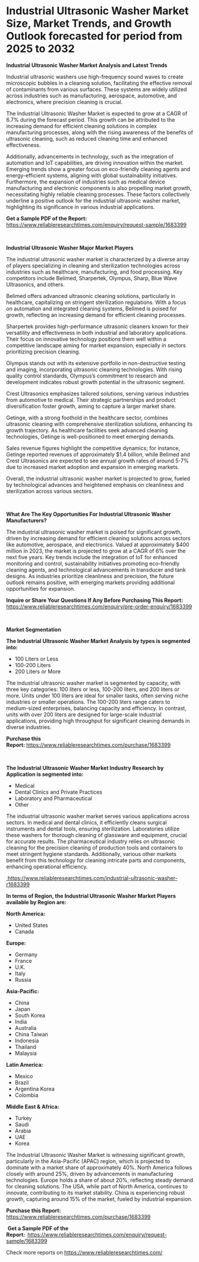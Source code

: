<p><h1>Industrial Ultrasonic Washer Market Size, Market Trends, and Growth Outlook forecasted for period from 2025 to 2032</h1></p><p><strong>Industrial Ultrasonic Washer Market Analysis and Latest Trends</strong></p>
<p><p>Industrial ultrasonic washers use high-frequency sound waves to create microscopic bubbles in a cleaning solution, facilitating the effective removal of contaminants from various surfaces. These systems are widely utilized across industries such as manufacturing, aerospace, automotive, and electronics, where precision cleaning is crucial.</p><p>The Industrial Ultrasonic Washer Market is expected to grow at a CAGR of 6.7% during the forecast period. This growth can be attributed to the increasing demand for efficient cleaning solutions in complex manufacturing processes, along with the rising awareness of the benefits of ultrasonic cleaning, such as reduced cleaning time and enhanced effectiveness. </p><p>Additionally, advancements in technology, such as the integration of automation and IoT capabilities, are driving innovation within the market. Emerging trends show a greater focus on eco-friendly cleaning agents and energy-efficient systems, aligning with global sustainability initiatives. Furthermore, the expansion of industries such as medical device manufacturing and electronic components is also propelling market growth, necessitating highly reliable cleaning processes. These factors collectively underline a positive outlook for the industrial ultrasonic washer market, highlighting its significance in various industrial applications.</p></p>
<p><strong>Get a Sample PDF of the Report:&nbsp;</strong> <a href="https://www.reliableresearchtimes.com/enquiry/request-sample/1683399?utm_campaign=3108&utm_medium=2&utm_source=Github&utm_content=ia&utm_term=26032025&utm_id=industrial-ultrasonic-washer">https://www.reliableresearchtimes.com/enquiry/request-sample/1683399</a></p>
<p>&nbsp;</p>
<p><strong>Industrial Ultrasonic Washer Major Market Players</strong></p>
<p><p>The industrial ultrasonic washer market is characterized by a diverse array of players specializing in cleaning and sterilization technologies across industries such as healthcare, manufacturing, and food processing. Key competitors include Belimed, Sharpertek, Olympus, Sharp, Blue Wave Ultrasonics, and others.</p><p>Belimed offers advanced ultrasonic cleaning solutions, particularly in healthcare, capitalizing on stringent sterilization regulations. With a focus on automation and integrated cleaning systems, Belimed is poised for growth, reflecting an increasing demand for efficient cleaning processes.</p><p>Sharpertek provides high-performance ultrasonic cleaners known for their versatility and effectiveness in both industrial and laboratory applications. Their focus on innovative technology positions them well within a competitive landscape aiming for market expansion, especially in sectors prioritizing precision cleaning.</p><p>Olympus stands out with its extensive portfolio in non-destructive testing and imaging, incorporating ultrasonic cleaning technologies. With rising quality control standards, Olympus’s commitment to research and development indicates robust growth potential in the ultrasonic segment.</p><p>Crest Ultrasonics emphasizes tailored solutions, serving various industries from automotive to medical. Their strategic partnerships and product diversification foster growth, aiming to capture a larger market share.</p><p>Getinge, with a strong foothold in the healthcare sector, combines ultrasonic cleaning with comprehensive sterilization solutions, enhancing its growth trajectory. As healthcare facilities seek advanced cleaning technologies, Getinge is well-positioned to meet emerging demands.</p><p>Sales revenue figures highlight the competitive dynamics; for instance, Getinge reported revenues of approximately $1.4 billion, while Belimed and Crest Ultrasonics are expected to see annual growth rates of around 5-7% due to increased market adoption and expansion in emerging markets.</p><p>Overall, the industrial ultrasonic washer market is projected to grow, fueled by technological advances and heightened emphasis on cleanliness and sterilization across various sectors.</p></p>
<p>&nbsp;</p>
<p><strong>What Are The Key Opportunities For Industrial Ultrasonic Washer Manufacturers?</strong></p>
<p><p>The industrial ultrasonic washer market is poised for significant growth, driven by increasing demand for efficient cleaning solutions across sectors like automotive, aerospace, and electronics. Valued at approximately $400 million in 2023, the market is projected to grow at a CAGR of 6% over the next five years. Key trends include the integration of IoT for enhanced monitoring and control, sustainability initiatives promoting eco-friendly cleaning agents, and technological advancements in transducer and tank designs. As industries prioritize cleanliness and precision, the future outlook remains positive, with emerging markets providing additional opportunities for expansion.</p></p>
<p><strong>Inquire or Share Your Questions If Any Before Purchasing This Report:</strong> <a href="https://www.reliableresearchtimes.com/enquiry/pre-order-enquiry/1683399?utm_campaign=3108&utm_medium=2&utm_source=Github&utm_content=ia&utm_term=26032025&utm_id=industrial-ultrasonic-washer">https://www.reliableresearchtimes.com/enquiry/pre-order-enquiry/1683399</a></p>
<p>&nbsp;</p>
<p><strong>Market Segmentation</strong></p>
<p><strong>The Industrial Ultrasonic Washer Market Analysis by types is segmented into:</strong></p>
<p><ul><li>100 Liters or Less</li><li>100-200 Liters</li><li>200 Liters or More</li></ul></p>
<p><p>The industrial ultrasonic washer market is segmented by capacity, with three key categories: 100 liters or less, 100-200 liters, and 200 liters or more. Units under 100 liters are ideal for smaller tasks, often serving niche industries or smaller operations. The 100-200 liters range caters to medium-sized enterprises, balancing capacity and efficiency. In contrast, units with over 200 liters are designed for large-scale industrial applications, providing high throughput for significant cleaning demands in diverse industries.</p></p>
<p><strong>Purchase this Report:&nbsp;</strong><a href="https://www.reliableresearchtimes.com/purchase/1683399?utm_campaign=3108&utm_medium=2&utm_source=Github&utm_content=ia&utm_term=26032025&utm_id=industrial-ultrasonic-washer">https://www.reliableresearchtimes.com/purchase/1683399</a></p>
<p>&nbsp;</p>
<p><strong>The Industrial Ultrasonic Washer Market Industry Research by Application is segmented into:</strong></p>
<p><ul><li>Medical</li><li>Dental Clinics and Private Practices</li><li>Laboratory and Pharmaceutical</li><li>Other</li></ul></p>
<p><p>The industrial ultrasonic washer market serves various applications across sectors. In medical and dental clinics, it efficiently cleans surgical instruments and dental tools, ensuring sterilization. Laboratories utilize these washers for thorough cleaning of glassware and equipment, crucial for accurate results. The pharmaceutical industry relies on ultrasonic cleaning for the precision cleaning of production tools and containers to meet stringent hygiene standards. Additionally, various other markets benefit from this technology for cleaning intricate parts and components, enhancing operational efficiency.</p></p>
<p><a href="https://www.reliableresearchtimes.com/industrial-ultrasonic-washer-r1683399?utm_campaign=3108&utm_medium=2&utm_source=Github&utm_content=ia&utm_term=26032025&utm_id=industrial-ultrasonic-washer">&nbsp;https://www.reliableresearchtimes.com/industrial-ultrasonic-washer-r1683399</a></p>
<p><strong>In terms of Region, the Industrial Ultrasonic Washer Market Players available by Region are:</strong></p>
<p>
    <p> <strong> North America: </strong>
        <ul>
            <li>United States</li>
            <li>Canada</li>
        </ul>
        </p> 
    <p> <strong> Europe: </strong>
        <ul>
            <li>Germany</li>
            <li>France</li>
            <li>U.K.</li>
            <li>Italy</li>
            <li>Russia</li>
        </ul>
        </p> 
    <p> <strong> Asia-Pacific: </strong>
        <ul>
            <li>China</li>
            <li>Japan</li>
            <li>South Korea</li>
            <li>India</li>
            <li>Australia</li>
            <li>China Taiwan</li>
            <li>Indonesia</li>
            <li>Thailand</li>
            <li>Malaysia</li>
        </ul>
        </p> 
    <p> <strong> Latin America: </strong>
        <ul>
            <li>Mexico</li>
            <li>Brazil</li>
            <li>Argentina Korea</li>
            <li>Colombia</li>
        </ul>
        </p> 
    <p> <strong> Middle East & Africa: </strong>
        <ul>
            <li>Turkey</li>
            <li>Saudi</li>
            <li>Arabia</li>
            <li>UAE</li>
            <li>Korea</li>
        </ul>
    </p>
    </p>
<p><p>The Industrial Ultrasonic Washer Market is witnessing significant growth, particularly in the Asia-Pacific (APAC) region, which is projected to dominate with a market share of approximately 40%. North America follows closely with around 25%, driven by advancements in manufacturing technologies. Europe holds a share of about 20%, reflecting steady demand for cleaning solutions. The USA, while part of North America, continues to innovate, contributing to its market stability. China is experiencing robust growth, capturing around 15% of the market, fueled by industrial expansion.</p></p>
<p><strong>Purchase this Report: </strong><a href="https://www.reliableresearchtimes.com/purchase/1683399?utm_campaign=3108&utm_medium=2&utm_source=Github&utm_content=ia&utm_term=26032025&utm_id=industrial-ultrasonic-washer">https://www.reliableresearchtimes.com/purchase/1683399</a></p>
<p>&nbsp;<strong>Get a Sample PDF of the Report:&nbsp;&nbsp;</strong><a href="https://www.reliableresearchtimes.com/enquiry/request-sample/1683399?utm_campaign=3108&utm_medium=2&utm_source=Github&utm_content=ia&utm_term=26032025&utm_id=industrial-ultrasonic-washer">https://www.reliableresearchtimes.com/enquiry/request-sample/1683399</a></p>
<p><strong></strong></p>
<p>Check more reports on <a href="https://www.reliableresearchtimes.com/?utm_campaign=3108&utm_medium=2&utm_source=Github&utm_content=ia&utm_term=26032025&utm_id=industrial-ultrasonic-washer">https://www.reliableresearchtimes.com/</a></p>